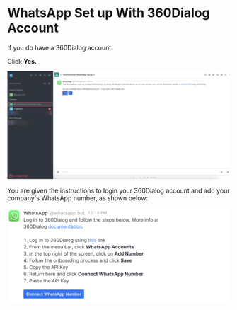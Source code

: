 # WhatsApp Set up With 360Dialog Account

If you do have a 360Dialog account:

Click **Yes.**

![](<../../../../../../.gitbook/assets/image (652) (1) (1) (1) (1) (1) (1).png>)

You are given the instructions to login your 360Dialog account and add your company's WhatsApp number, as shown below:

![](<../../../../../../.gitbook/assets/image (676) (1) (1) (1).png>)
